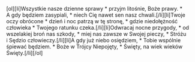[ol][li]Wszystkie nasze dzienne sprawy * przyjm litośnie, Boże prawy. * A gdy będziem zasypiali, * niech Cię nawet sen nasz chwali.[/li][li]Twoje oczy obrócone * dzień i noc patrzą w tę stronę, * gdzie niedołężność człowieka * Twojego ratunku czeka.[/li][li]Odwracaj nocne przygody, * od wszelakiej broń nas szkody, * miej nas zawsze w Swojej pieczy, * Stróżu i Sędzio człowieczy.[/li][li]A gdy już niebo osiędziem, * Tobie wspólnie śpiewać będziem. * Boże w Trójcy Niepojęty, * Święty, na wiek wieków Święty.[/li][/ol]